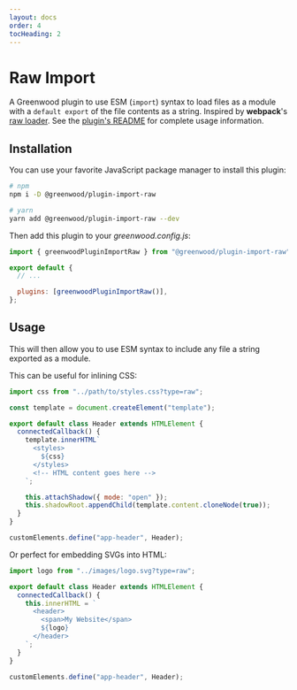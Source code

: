 ```yaml
---
layout: docs
order: 4
tocHeading: 2
---
```


# Raw Import

A Greenwood plugin to use ESM (`import`) syntax to load files as a module with a `default export` of the file contents as a string. Inspired by **webpack**'s [raw loader](https://v4.webpack.js.org/loaders/raw-loader/). See the [plugin's README](https://github.com/ProjectEvergreen/greenwood/tree/master/packages/plugin-import-raw) for complete usage information.

## Installation

You can use your favorite JavaScript package manager to install this plugin:

```bash
# npm
npm i -D @greenwood/plugin-import-raw

# yarn
yarn add @greenwood/plugin-import-raw --dev
```

Then add this plugin to your _greenwood.config.js_:

```js
import { greenwoodPluginImportRaw } from "@greenwood/plugin-import-raw";

export default {
  // ...

  plugins: [greenwoodPluginImportRaw()],
};
```

## Usage

This will then allow you to use ESM syntax to include any file a string exported as a module.

This can be useful for inlining CSS:

```js
import css from "../path/to/styles.css?type=raw";

const template = document.createElement("template");

export default class Header extends HTMLElement {
  connectedCallback() {
    template.innerHTML`
      <styles>
        ${css}
      </styles>
      <!-- HTML content goes here -->
    `;

    this.attachShadow({ mode: "open" });
    this.shadowRoot.appendChild(template.content.cloneNode(true));
  }
}

customElements.define("app-header", Header);
```

Or perfect for embedding SVGs into HTML:

```js
import logo from "../images/logo.svg?type=raw";

export default class Header extends HTMLElement {
  connectedCallback() {
    this.innerHTML = `
      <header>
        <span>My Website</span>
        ${logo}
      </header>
    `;
  }
}

customElements.define("app-header", Header);
```
